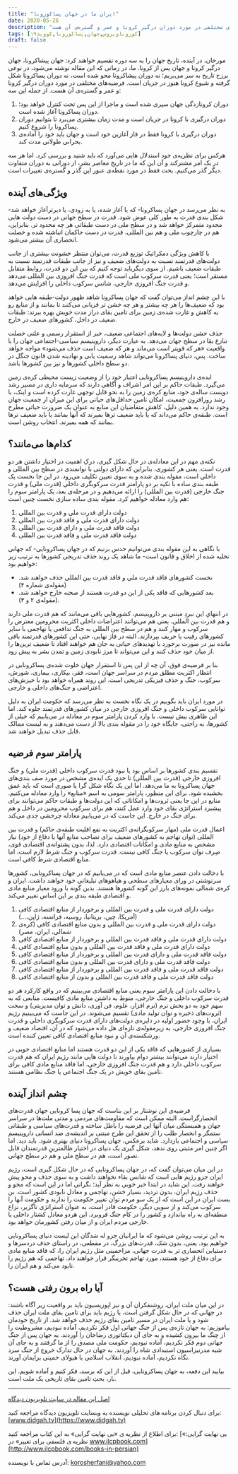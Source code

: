 ```yaml
---
title: "ایران ما در جهان پساکورونا"
date: 2020-05-26
description: "مورخان، در آینده، تاریخ جهان را به سه دوره تقسیم خواهند کرد: جهان پیشاکرونا، جهان درگیر کرونا و جهان پس از کرونا. ما، در زمانی که این مقاله نوشته می‌شود، در نوعی برزخ تاریخ به سر می‌بریم؛ نه دوران پیشاکرونا محو شده است، نه دوران پساکرونا شکل گرفته و شیوع کرونا هنوز در جریان است. فرضیه‌های مختلفی در مورد دوران درگیر کرونا و عمر و گستره‌ی آن هست."
tags: [کوروناویروس,جهان,پساکورونا,کووید۱۹]
draft: false
---
```

مورخان، در آینده، تاریخ جهان را به سه دوره تقسیم خواهند کرد: جهان پیشاکرونا، جهان درگیر کرونا و جهان پس از کرونا. ما، در زمانی که این مقاله نوشته می‌شود، در نوعی برزخ تاریخ به سر می‌بریم؛ نه دوران پیشاکرونا محو شده است، نه دوران پساکرونا شکل گرفته و شیوع کرونا هنوز در جریان است. فرضیه‌های مختلفی در مورد دوران درگیر کرونا و عمر و گستره‌ی آن هست. از جمله این سه:

1. دوران کرونازدگی جهان سپری شده است و ماجرا از این پس تحت کنترل خواهد بود؛ دوران پساکرونا آغاز شده است.
2. دوران درگیری با کرونا در جریان است و مدت زمان بیشتری می‌برد تا بتوانیم دوران پساکرونا را شروع کنیم.
3. دوران درگیری با کرونا فقط در فاز آغازین خود است و جهان باید خود را آماده‌ی بحرانی طولانی مدت کند.

هرکس برای نظریه‌ی خود استدلال هایی می‌آورد که باید شنید و بررسی کرد. اما هر سه در یک امر مشترکند و آن این که ما در تاریخ معاصر بشر، از دورانی به دوران متفاوت دیگر گذر می‌کنیم. بحث فقط در مورد نقطه‌ی عبور این گذر و گستره‌ی تغییرات است.

## ویژگی‌های آینده
به نظر می‌رسد در جهان پساکرونا- که یا آغاز شده، یا به زودی، یا دیرترآغاز خواهد شد- شکل بندی قدرت به طور کلی عوض شود. قدرت در سطح جهانی در دست دولت هایی محدود متمرکز خواهد شد و در سطح ملی در دست طبقاتی هر چه محدود تر. بنابراین، هم در چارچوب ملی و هم بین المللی، قدرت در دست حاکمان انباشته شده و خصلت انحصاری آن بیشتر می‌شود.

با کاهش ویژگی دمکراتیک توزیع قدرت، می‌توان منتظر خشونت بیشتری از جانب دولت‌های قدرتمند نسبت به دولت‌های ضعیف و نیز از جانب طبقات قدرتمند نسبت به طبقات ضعیف باشیم. از سوی دیگرباید توجه کنیم که بین این دو قدرت، روابط متقابل مستقر است؛ یعنی قدرت سرکوب ملی است که قدرت جنگ افروزی بین المللی می‌دهد و قدرت جنگ افروزی خارجی، شانس سرکوب داخلی را افزایش می‌دهد.

با این چشم انداز می‌توان گفت که جهان پساکرونا شاهد ظهور دولت-طبقه هایی خواهد بود که ضعیف‌ها را هر چه بیشتر و هر چه خشن تر قربانی می‌کنند تا بمانند و از منابع رو به کاهش و غارت شده‌ی زمین برای تامین بقای دراز مدت خویش بهره ببرند: طبقات ضعیف در داخل، کشورهای ضعیف در خارج.

حذف خشن دولت‌ها و لایه‌های اجتماعی ضعیف، خبر از استقرار رسمی و علنی خصلت تنازع بقا در سطح جهان می‌دهد. به عبارت دیگر، داروینیسم سیاسی-اجتماعی جهان را با واقعیت «هر که قویتر است می‌ماند و هر که ضعیف است حذف می‌شود» مواجه خواهد ساخت. پس، دنیای پساکرونا می‌تواند شاهد رسمیت یابی و نهادینه شدن قانون جنگل در دو سطح داخلی کشورها و نیز بین کشورها باشد.

ایده‌ی داروینیسم پساکرونایی اعتبار خود را از وضعیت زیست محیطی کره‌ی زمین می‌گیرد. طبقات حاکم بر این امر اشراف و آگاهی دارند که سرمایه داری در مسیر رشد دویست ساله‌ی خود، منابع کره‌ی زمین را به نحو قابل توجهی غارت کرده است و اینک، با رشد روزافزون جمعیت، امکان تامین حداقل‌های حیاتی برای این میزان از جمعیت جهان وجود ندارد. به همین دلیل، کاهش متقاضیان این منابع به عنوان یک ضرورت حیاتی مطرح است. طبقه‌ی حاکم می‌داند که یا باید ضعیف تر‌ها بمیرند که آنها بمانند یا باید ضعیف ترها بمانند که همه بمیرند. انتخاب روشن است.

## کدام‌ها می‌مانند؟
نکته‌ی مهم در این معادله‌ی در حال شکل گیری، درکِ اهمیت در اختیار داشتن هر دو قدرت است. یعنی هر کشوری، بنابراین که دارای دولتی با توانمندی در سطح بین المللی و داخلی است، مقوله بندی شده و به سوی تعیین تکلیف می‌رود. در این جا نخست یک طبقه بندی ساده با تکیه بر دو پارامتر قدرت سرکوبگری داخلی (قدرت ملی) و قدرت جنگ خارجی (قدرت بین المللی) را ارائه می‌دهیم و در مرحله‌ی بعد، یک پارامتر سوم را هم وارد معادله خواهیم کرد. مقوله بندی ساده سازی نخست چنین است:

1. دولت دارای قدرت ملی و قدرت بین المللی
2. دولت دارای قدرت ملی و فاقد قدرت بین المللی
3. دولت فاقد قدرت ملی و دارای قدرت بین المللی
4. دولت فاقد قدرت ملی و فاقد قدرت بین المللی

با نگاهی به این مقوله بندی می‌توانیم حدس بزنیم که در جهان پساکرونایی- که جهانی تخلیه شده از اخلاق و قانون است- ما شاهد یک روند حذف تدریجی کشورها به ترتیب زیر خواهیم بود:

* نخست کشورهای فاقد قدرت ملی و فاقد قدرت بین المللی حذف خواهند شد. (مقوله‌ی شماره ۴)
* بعد کشورهایی که فاقد یکی از این دو قدرت هستند از صحنه خارج خواهند شد. (مقوله‌ی ۲ و ۳).

در انتهایِ این نبردِ مبتنی بر داروینیسم، کشورهایی باقی می‌مانند که هم قدرت ملی دارند و هم قدرت بین المللی. یعنی هم می‌توانند اعتراضات داخلی اکثریت محرومین معترض را سرکوب و مهار کنند و هم در سطح بین المللی به جنگ تدافعی یا تهاجمی با سایر کشورهای رقیب یا حریف بپردازند. البته در فاز نهایی، حتی این کشورهای قدرتمند باقی مانده نیز در صورت برخورد با تهدیدهای حیاتی به جان هم خواهند افتاد تا ضعیف ترین‌ها را از میان خود حذف کنند و این می‌تواند تا مرز نابودی زمین و تمدن بشر به پیش رود.

بنا بر فرضیه‌ی فوق، آن چه از این پس تا استقرار جهان خلوت شده‌ی پساکرونایی در انتظار اکثریت مطلق مردم در سراسر جهان است، فقر، بیکاری، بیماری، شورش، سرکوب، جنگ و حذف فیزیکی تدریجی است. این روند همراه خواهد بود با خیزش‌های اعتراضی و جنگ‌های داخلی و خارجی.

در مورد ایران باید بگوییم در یک نگاه نخست به نظر می‌رسد که حکومت ایران به دلیل توانایی سرکوب داخلی و جنگ افروزی خارجی در میان کشورهای قدرتمند جلوه کند. اما این ظاهری بیش نیست. با وارد کردن پارامتر سوم در معادله در می‌یابیم که خیلی از کشورها، به راحتی، جایگاه خود را در مقوله بندی بالا از دست می‌دهند و به لیست ممالک قابل حذف تبدیل خواهند شد.

## پارامتر سوم فرضیه
تقسیم بندی کشورها بر اساس بود یا نبود قدرت سرکوب داخلی (قدرت ملی) و جنگ افروزی خارجی (قدرت بین المللی) تا حدی یک ایده‌ی مشخص در مورد صف بندی‌های جهان پساکرونا به ما می‌دهد. اما این یک نگاه شکل گرا یا صوری است که باید عمق بخشیده شود. برای این منظور، پارامتر سومی به اسم «منابع» را وارد معادله می‌کنیم. منابع در این جا یعنی ثروت‌ها و امکاناتی که این دولت‌ها و طبقات حاکم می‌توانند برای پیشبرد استراتژی بقای خود وارد عمل کنند، هم برای سرکوب محرومین در داخل و هم برای جنگ در خارج. این جاست که در می‌یابیم معادله چرخشی جدی می‌کند.

اعمال قدرت ملی (مهار سرکوبگرانه‌ی اکثریت به نفع اقلیت طبقه‌ی حاکم) و قدرت بین المللی (توان تهاجم به کشورهای ضعیف برای تصاحب منابع آنها یا دفاع از خود) نیاز مشخص به منابع مادی و امکانات اقتصادی دارد. لذا، بدون پشتوانه‌ی اقتصادی قوی، صِرف توان سرکوب یا جنگ کافی نیست. قدرت سرکوب و جنگ شرط لازم است، اما منابع اقتصادی شرط کافی است.

با دخالت دادن عنصر منابع مادی است که در می‌یابیم که در جهان پساکرونایی، کشورها سرنوشتی در ورای معیارهای سطحی و هیاهوهای تبلیغاتی خود خواهند داشت. ایران و کره‌ی شمالی نمونه‌های بارز این گونه کشورها هستند. بدین گونه با ورود معیار منابع مادی و اقتصادی طبقه بندی بر این اساس تغییر می‌کند.

1. دولت دارای قدرت ملی و قدرت بین المللی و برخوردار از منابع اقتصادی کافی (آمریکا، چین، بریتانیا، روسیه، فرانسه، ژاپن،…)
2. دولت دارای قدرت ملی و قدرت بین المللی و بدون منابع اقتصادی کافی (کره‌ی شمالی، ایران، مصر)
3. دولت دارای قدرت ملی و فاقد قدرت بین المللی و برخوردار از منابع اقتصادی کافی
4. دولت دارای قدرت ملی و فاقد قدرت بین المللی و بدون منابع اقتصادی کافی
5. دولت فاقد قدرت ملی و دارای قدرت بین المللی و برخوردار از منابع اقتصادی کافی
6. دولت فاقد قدرت ملی و دارای قدرت بین المللی و بدون منابع اقتصادی کافی
7. دولت فاقد قدرت ملی و فاقد قدرت بین المللی و برخوردار از منابع اقتصادی کافی
8. دولت فاقد قدرت ملی و فاقد قدرت بین المللی و بدون از منابع اقتصادی کافی

با دخالت دادن این پارامتر سوم یعنی منابع اقتصادی می‌بینیم که در واقع کارکرد هر دو قدرت سرکوب داخلی و جنگ خارجی، منوط به داشتن منابع مادی کافیست. منابعی که به سهم خود به دو بخش نرم (نرم افزار، علوم، فن آوری، دانش و توان مدیریتی) و سخت (ثروت‌های ذخیره و توان تولید مادی) تقسیم می‌شوند. در این جاست که می‌بینیم رژیم ایران، با وجود حضور اولیه در دایره‌ی دولت‌های دارای قدرت سرکوبگری داخلی و قدرت جنگ افروزی خارجی، به زیرمقوله‌ی تازه‌ای هل داده می‌شود که در آن، اقتصاد ضعیف و ورشکسته‌ی آن و نبود منابع اقتصادی کافی تعیین کننده است.

بسیاری از کشورهایی که فاقد یکی از این دو قدرت هستند اما منابع اقتصادی خوبی در اختیار دارند می‌توانند بیشتر دوام بیاورند تا دولت هایی مانند رژیم ایران که هم قدرت سرکوب داخلی دارد و هم قدرت جنگ افروزی خارجی، اما فاقد منابع مادی کافی برای تامین بقای خویش در یک جنگ اجتماعی یا جنگ نظامی هستند.

## چشم انداز آینده
فرضیه‌ی این نوشتار بر این بناست که جهان پسا کرونایی جهان قدرت‌های انحصارگراست. البته ممکن است که مقاومت‌های مردمی و مدنی ملت‌ها در سراسر جهان و همبستگی میان آنها این فرضیه را باطل ساخته و قدرت‌های سیاسی و طبقاتی ستمگر و انحصار طلب را از تحقق این طرح مبتنی بر اندیشه‌ی ضد انسانی داروینیسم سیاسی و اجتماعی بازدارد. شاید برعکس، جهان پساکرونا دنیای بهتری شود. باید دید. اما اگر چنین امر مثبتی روی ندهد، شکل گیری یک دنیای در اختیار ظالمترینِ قدرتمندان قابل تصور است، هم در سطح ملی و هم در سطح جهانی.

در این میان می‌توان گفت که، در جهان پساکرونایی که در حال شکل گیری است، رژیم ایران جزو رژیم هایی است که شانس بقاء نخواهند داشت و به سوی حذف و محو پیش خواهند رفت. این شاید در ابتدا خبر خوبی به نظر آید؛ نگرانی اما در این است که محو و حذف رژیم ایران، بدون تردید، بسیار خشن، تهاجمی و معادل نابودی کشور است. بن بست ایران در این است که از یک سو مردم توان تغییر حکومت را ندارند و حکومت آنها را سرکوب می‌کند و از سویی دیگر، حکومت قادر است، به عنوان استراتژی ناگزیر، نزاع منطقه‌ای به راه بیاندازد و کشور را در کام جنگ فروبرد. این هردو معادل کشتار داخلی یا خارجی مردم ایران و از میان رفتن کشورمان خواهد بود.

به این ترتیب روشن می‌شود که ما ایرانیان جزو له شدگان این لیست دنیای پساکرونایی خواهیم بود. یعنی، بدون شک، قدرت‌های بزرگ، در مقطعی، در راستای حذف دردسرها و دستیابی انحصاری تر به قدرت جهانی، مزاحمینی مثل رژیم ایران را، که فاقد منابع مادی برای دفاع از خود هستند، مورد تهاجم تخریبگر قرار خواهند داد. تهاجمی که هم رژیم را نابود می‌کند و هم ایران را.

## آیا راه برون رفتی هست؟
در این میان ملت ایران، روشنفکران آن و نیز اپوزیسیون باید بر واقعیت زیر آگاه باشند: در جهانی که در حال شکل گرفتن است، یا رژیم باید برای تامین بقای ملت ایران حذف شود و یا ملت ایران در مسیر تامین بقای رژیم حذف خواهد شد. از تاریخ خودمان بیاموزیم: به جهان تازه‌ی پس از جنگ جهانی اول فکر نکردیم، آماده نبودیم، مشروطیت را از چنگ ما بیرون کشیده و به جای آن دیکتاتوری رضاخان را آوردند. به جهان پس از جنگ جهانی دوم فکر نکردیم، آماده نبودیم، حکومت ملی مصدق را از ما گرفتند و به جای آن شبه مدرنیزاسیون استبدادی شاه را آوردند. به جهان در حال تدارک خروج از جنگ سرد نگاه نکردیم، آماده نبودیم، انقلاب اسلامی با هیولای خمینی برایمان آورند.

بیایید این دفعه، به جهان پساکرونایی، قبل از این که برسد، فکر کنیم و آماده شویم. این بار، بحثِ تامین بقای تاریخی یک ملت است.

---
[اصل این مقاله در سایت تلویزیون دیدگاه](https://www.didgah.tv/%d8%a7%db%8c%d8%b1%d8%a7%d9%86-%d9%85%d8%a7-%d8%af%d8%b1-%d8%ac%d9%87%d8%a7%d9%86-%d9%be%d9%8e%d8%b3%d8%a7%da%a9%d8%b1%d9%88%d9%86%d8%a7/)

برای دنبال کردن برنامه های تحلیلی نویسنده به وبسایت تلویزیون دیدگاه مراجعه کنید: [www.didgah.tv](https://www.didgah.tv)

برای اطلاع از نظریه ی «بی نهایت گرایی» به این کتاب مراجعه کنید: 
[«بی نهایت گرایی: نظریه ی فلسفی برای تغییر» در www.ilcpbook.com](http://www.ilcpbook.com/books-in-persian)

آدرس تماس با نویسنده: korosherfani@yahoo.com
